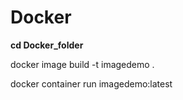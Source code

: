 # Docker
**cd Docker_folder**

docker image build -t imagedemo .  

docker container run imagedemo:latest

